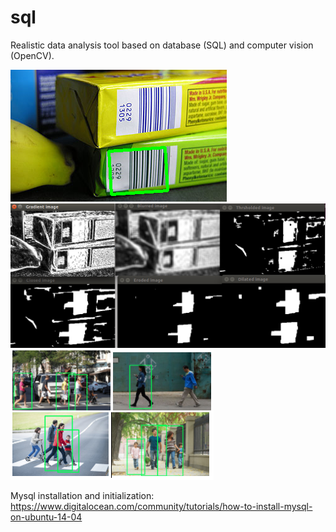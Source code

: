 # sql
Realistic data analysis tool based on database (SQL) and computer vision (OpenCV).

![](detect_barcode.png)
![](imgprocessing.png)
![](detectedPerson.png)

Mysql installation and initialization: https://www.digitalocean.com/community/tutorials/how-to-install-mysql-on-ubuntu-14-04

